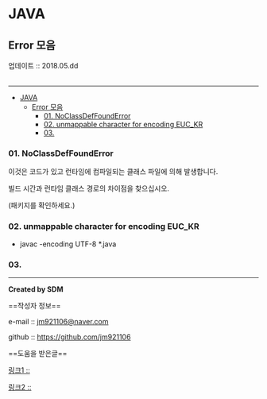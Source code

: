 # JAVA
## Error 모음
<div class="pull-right">  업데이트 :: 2018.05.dd </div><br>

---

<!-- @import "[TOC]" {cmd="toc" depthFrom=1 depthTo=6 orderedList=false} -->
<!-- code_chunk_output -->

* [JAVA](#java)
	* [Error 모음](#error-모음)
		* [01. NoClassDefFoundError](#01-noclassdeffounderror)
		* [02. unmappable character for encoding EUC_KR](#02-unmappable-character-for-encoding-euc_kr)
		* [03.](#03)

<!-- /code_chunk_output -->

### 01. NoClassDefFoundError

이것은 코드가 있고 런타임에 컴파일되는 클래스 파일에 의해 발생합니다.

빌드 시간과 런타임 클래스 경로의 차이점을 찾으십시오.

(패키지를 확인하세요.)

### 02. unmappable character for encoding EUC_KR

- javac -encoding UTF-8 \*.java

### 03.


---

**Created by SDM**

==작성자 정보==

e-mail :: jm921106@naver.com

github :: https://github.com/jm921106

==도움을 받은글==

[링크1 :: ]()

[링크2 :: ]()
